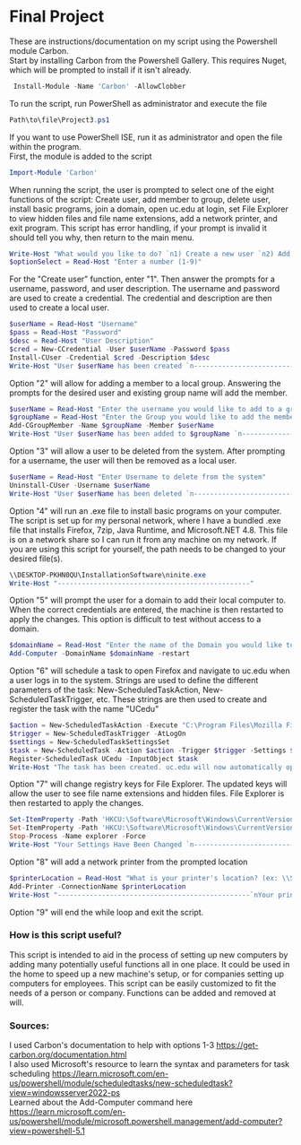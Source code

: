 # Final Project

These are instructions/documentation on my script using the Powershell module Carbon. <br>
Start by installing Carbon from the Powershell Gallery. This requires Nuget, which will be prompted to install if it isn't already.
```powershell
 Install-Module -Name 'Carbon' -AllowClobber
```
To run the script, run PowerShell as administrator and execute the file
```powershell
Path\to\file\Project3.ps1
```
If you want to use PowerShell ISE, run it as administrator and open the file within the program.<br> 
First, the module is added to the script 
```powershell
Import-Module 'Carbon'
```
When running the script, the user is prompted to select one of the eight functions of the script: Create user, add member to group, delete user, install basic programs, join a domain, open uc.edu at login, set File Explorer to view hidden files and file name extensions, add a network printer, and exit program. This script has error handling, if your prompt is invalid it should tell you why, then return to the main menu.
```powershell
Write-Host "What would you like to do? `n1) Create a new user `n2) Add a user to a group `n3) Delete a user `n4) Install basic programs on this computer`n5) Join a Domain and restart the machine `n6) Open uc.edu on login `n7) Set File Explorer to view hidden items and file name extensions `n8) Add a network printer `n9) Exit the program"
$optionSelect = Read-Host "Enter a number (1-9)"
```
For the "Create user" function, enter "1". Then answer the prompts for a username, password, and user description. The username and password are used to create a credential. The credential and description are then used to create a local user. 
```powershell
$userName = Read-Host "Username"
$pass = Read-Host "Password"
$desc = Read-Host "User Description"
$cred = New-CCredential -User $userName -Password $pass
Install-CUser -Credential $cred -Description $desc
Write-Host "User $userName has been created `n------------------------------------------------"  
```
Option "2" will allow for adding a member to a local group. Answering the prompts for the desired user and existing group name will add the member.
```powershell
$userName = Read-Host "Enter the username you would like to add to a group"
$groupName = Read-Host "Enter the Group you would like to add the member to"
Add-CGroupMember -Name $groupName -Member $userName
Write-Host "User $userName has been added to $groupName `n------------------------------------------------"
```
Option "3" will allow a user to be deleted from the system. After prompting for a username, the user will then be removed as a local user.
```powershell
$userName = Read-Host "Enter Username to delete from the system"
Uninstall-CUser -Username $userName
Write-Host "User $userName has been deleted `n------------------------------------------------"
```
Option "4" will run an .exe file to install basic programs on your computer. The script is set up for my personal network, where I have a bundled .exe file that installs Firefox, 7zip, Java Runtime, and Microsoft.NET 4.8. This file is on a network share so I can run it from any machine on my network. If you are using this script for yourself, the path needs to be changed to your desired file(s).
```powershell
\\DESKTOP-PKHN0QU\InstallationSoftware\ninite.exe
Write-Host "------------------------------------------------"
```
Option "5" will prompt the user for a domain to add their local computer to. When the correct credentials are entered, the machine is then restarted to apply the changes. This option is difficult to test without access to a domain.
```powershell
$domainName = Read-Host "Enter the name of the Domain you would like to join"
Add-Computer -DomainName $domainName -restart
```
Option "6" will schedule a task to open Firefox and navigate to uc.edu when a user logs in to the system. Strings are used to define the different parameters of the task: New-ScheduledTaskAction, New-ScheduledTaskTrigger, etc. These strings are then used to create and register the task with the name "UCedu"
```powershell
$action = New-ScheduledTaskAction -Execute "C:\Program Files\Mozilla Firefox\firefox.exe" -Argument "https://www.uc.edu/"
$trigger = New-ScheduledTaskTrigger -AtLogOn
$settings = New-ScheduledTaskSettingsSet
$task = New-ScheduledTask -Action $action -Trigger $trigger -Settings $settings
Register-ScheduledTask UCedu -InputObject $task
Write-Host "The task has been created. uc.edu will now automatically open at login `n------------------------------------------------"

```
Option "7" will change registry keys for File Explorer. The updated keys will allow the user to see file name extensions and hidden files. File Explorer is then restarted to apply the changes.
```powershell
Set-ItemProperty -Path 'HKCU:\Software\Microsoft\Windows\CurrentVersion\Explorer\Advanced' -Name 'Hidden' -Value 1
Set-ItemProperty -Path 'HKCU:\Software\Microsoft\Windows\CurrentVersion\Explorer\Advanced' -Name 'HideFileExt' -Value 0
Stop-Process -Name explorer -Force
Write-Host "Your Settings Have Been Changed `n------------------------------------------------"
```
Option "8" will add a network printer from the prompted location
```powershell
$printerLocation = Read-Host "What is your printer's location? (ex: \\Server\Printer)"
Add-Printer -ConnectionName $printerLocation
Write-Host "------------------------------------------------`nYour printer has been added. `n------------------------------------------------"
```
Option "9" will end the while loop and exit the script.
### How is this script useful?
This script is intended to aid in the process of setting up new computers by adding many potentially useful functions all in one place. It could be used in the home to speed up a new machine's setup, or for companies setting up computers for employees. This script can be easily customized to fit the needs of a person or company. Functions can be added and removed at will.

### Sources:<br>
I used Carbon's documentation to help with options 1-3 https://get-carbon.org/documentation.html<br>
I also used Microsoft's resource to learn the syntax and parameters for task scheduling https://learn.microsoft.com/en-us/powershell/module/scheduledtasks/new-scheduledtask?view=windowsserver2022-ps<br>
Learned about the Add-Computer command here https://learn.microsoft.com/en-us/powershell/module/microsoft.powershell.management/add-computer?view=powershell-5.1




